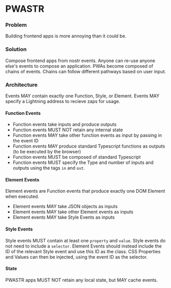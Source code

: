 # PWASTR

### Problem
Building frontend apps is more annoying than it could be.

### Solution
Compose frontend apps from nostr events. Anyone can re-use anyone else's events to compose an application. PWAs become composed of chains of events. Chains can follow different pathways based on user input.

### Architecture
Events MAY contain exactly one Function, Style, or Element. 
Events MAY specify a Lightning address to recieve zaps for usage.

#### Function Events
- Function events take inputs and produce outputs
- Function events MUST NOT retain any internal state
- Function events MAY take other function events as input by passing in the event ID
- Function events MAY produce standard Typescript functions as outputs (to be executed by the browser)
- Function events MUST be composed of standard Typescript
- Function events MUST specify the Type and number of inputs and outputs using the tags `in` and `out`.

#### Element Events
Element events are Function events that produce exactly one DOM Element when executed.

- Element events MAY take JSON objects as inputs
- Element events MAY take other Element events as inputs
- Element events MAY take Style Events as inputs 

#### Style Events
Style events MUST contain at least one `property` and `value`.
Style events do not need to include a `selector`. Element Events should instead include the ID of the relevant Style event and use this ID as the class. CSS Properties and Values can then be injected, using the event ID as the selector.

#### State
PWASTR apps MUST NOT retain any local state, but MAY cache events.
